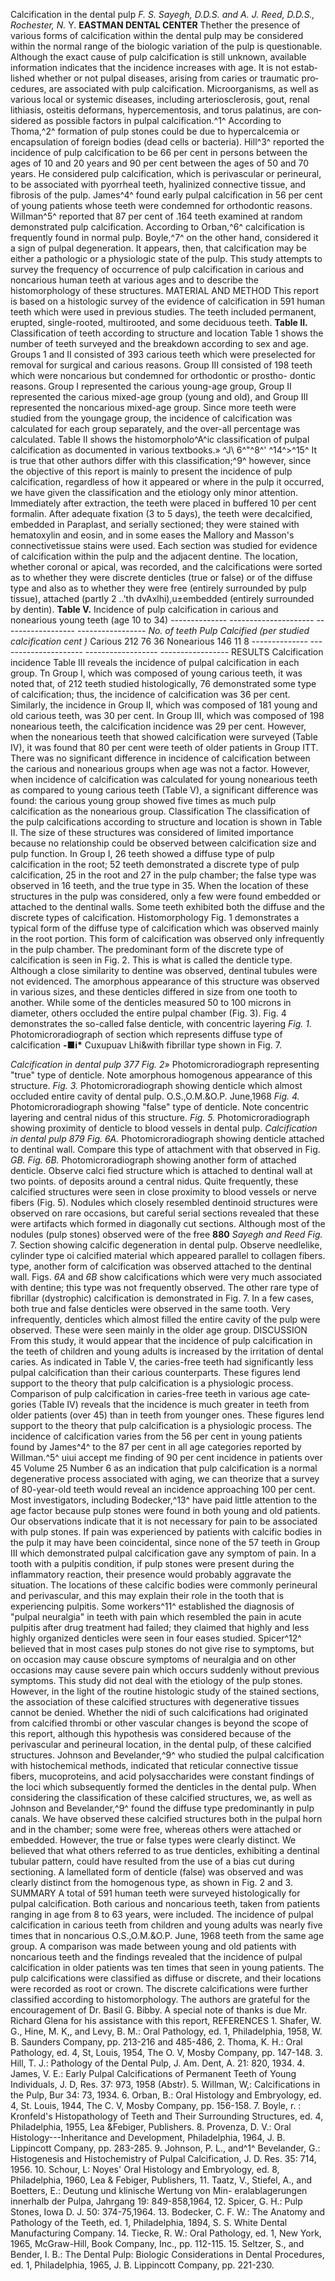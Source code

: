 Calcification in the dental pulp *F. S. Sayegh, D.D.S. and A. J. Reed, D.D.S., Rochester, N.* Y.
 **EASTMAN DENTAL CENTER**
Thether the presence of various forms of calcification within the dental pulp may be considered within the normal range of the biologic variation of the pulp is questionable.
Although the exact cause of pulp calcification is still unknown, available information indicates that the incidence increases with age.
It is not estab­lished whether or not pulpal diseases, arising from caries or traumatic pro­cedures, are associated with pulp calcification.
Microorganisms, as well as various local or systemic diseases, including arteriosclerosis, gout, renal lithiasis, osteitis deformans, hypercementosis, and torus palatinus, are con­sidered as possible factors in pulpal calcification.^1^ According to Thoma,^2^ formation of pulp stones could be due to hypercalcemia or encapsulation of foreign bodies (dead cells or bacteria).
Hill^3^ reported the incidence of pulp calcification to be 66 per cent in persons between the ages of 10 and 20 years and 90 per cent between the ages of 50 and 70 years. He considered pulp calcification, which is perivascular or perineural, to be associated with pyorrheal teeth, hyalinized connective tissue, and fibrosis of the pulp. James^4^ found early pulpal calcification in 56 per cent of young patients whose teeth were condemned for orthodontic reasons. Willman^5^ reported that 87 per cent of .164 teeth examined at random demon­strated pulp calcification.
According to Orban,^6^ calcification is frequently found in normal pulp.
Boyle,^7^ on the other hand, considered it a sign of pulpal degeneration. It appears, then, that calcification may be either a pathologic or a physiologic state of the pulp. This study attempts to survey the frequency of occurrence of pulp calcification in carious and noncarious human teeth at various ages and to describe the histomorphology of these structures.
MATERIAL AND METHOD
This report is based on a histologic survey of the evidence of calcification in 591 human teeth which were used in previous studies.
The teeth included permanent, erupted, single-rooted, multirooted, and some deciduous teeth.
 **Table II.** Classification of teeth according to structure and location
Table 1 shows the number of teeth surveyed and the breakdown according to sex and age. Groups 1 and II consisted of 393 carious teeth which were pre­selected for removal for surgical and carious reasons. Group III consisted of 198 teeth which were noncarious but condemned for orthodontic or prostho- dontic reasons.
Group I represented the carious young-age group, Group II represented the carious mixed-age group (young and old), and Group III represented the noncarious mixed-age group. Since more teeth were studied from the young­age group, the incidence of calcification was calculated for each group sep­arately, and the over-all percentage was calculated.
Table II shows the histomorpholo^A^ic classification of pulpal calcification as documented in various textbooks.» ^J\ 6^"^8^' ^14^\>^15^ It is true that other authors differ with this classification;^9^ however, since the objective of this report is mainly to present the incidence of pulp calcification, regardless of how it appeared or where in the pulp it occurred, we have given the classification and the etiology only minor attention.
Immediately after extraction, the teeth were placed in buffered 10 per cent formalin. After adequate fixation (3 to 5 days), the teeth were decalcified, embedded in Paraplast, and serially sectioned; they were stained with hema­toxylin and eosin, and in some eases the Mallory and
Masson's connective­tissue stains were used. Each section was studied for evidence of calcification within the pulp and the adjacent dentine. The location, whether coronal or apical, was recorded, and the calcifications were sorted as to whether they were discrete denticles (true or false) or of the diffuse type and also as to whether they were free (entirely surrounded by pulp tissue), attached (partly 2 ..'th dvAxlhi),u±embedded (entirely surrounded by dentin).
 **Table V.** Incidence of pulp calcification in carious and nonearious young teeth (age 10 to 34) -------------- --------------------- ------------------ ----------------- *No. of teeth *Pulp *Calcified (per studied* calcification* cent )* Carious 212 76 36 Nonearious 146 11 8 -------------- --------------------- ------------------ -----------------
RESULTS
Calcification incidence
Table III reveals the incidence of pulpal calcification in each group.
Tn Group I, which was composed of young carious teeth, it was noted that, of 212 teeth studied histologically, 76 demonstrated some type of calcification; thus, the incidence of calcification was 36 per cent.
Similarly, the incidence in Group II, which was composed of 181 young and old carious teeth, was 30 per cent. In Group III, which was composed of 198 nonearious teeth, the calcifi­cation incidence was 29 per cent.
However, when the nonearious teeth that showed calcification were surveyed (Table IV), it was found that 80 per cent were teeth of older patients in Group ITT. There was no significant difference in incidence of calcification between the carious and nonearious groups when age was not a factor. However, when incidence of calcification was calculated for young nonearious teeth as compared to young carious teeth (Table V), a significant difference was found: the carious young group showed five times as much pulp calcification as the nonearious group.
Classification
The classification of the pulp calcifications according to structure and lo­cation is shown in Table II. The size of these structures was considered of limited importance because no relationship could be observed between calci­fication size and pulp function. In Group I, 26 teeth showed a diffuse type of pulp calcification in the root; 52 teeth demonstrated a discrete type of pulp calcification, 25 in the root and 27 in the pulp chamber; the false type was observed in 16 teeth, and the true type in 35. When the location of these struc­tures in the pulp was considered, only a few were found embedded or attached to the dentinal walls. Some teeth exhibited both the diffuse and the discrete types of calcification.
Histomorphology
Fig. 1 demonstrates a typical form of the diffuse type of calcification which was observed mainly in the root portion. This form of calcification was observed only infrequently in the pulp chamber.
The predominant form of the discrete type of calcification is seen in
Fig. 2. This is what is called the denticle type. Although a close similarity to dentine was observed, dentinal tubules were not evidenced.
The amorphous appearance of this structure was observed in various sizes, and these denticles differed in size from one tooth to another.
While some of the denticles mea­sured 50 to 100 microns in diameter, others occluded the entire pulpal chamber (Fig. 3).
Fig. 4 demonstrates the so-called false denticle, with concentric layering *Fig. 1.* Photomicroradiograph of section which represents diffuse type of calcification **-■i\*** Cuxupuav Lhi&with fibrillar type shown in Fig. 7.

*Calcification in dental pulp 377* *Fig. 2»* Photomicroradiograph representing "true" type of denticle.
Note amorphous homog­enous appearance of this structure.
*Fig. 3.* Photomicroradiograph showing denticle which almost occluded entire cavity of dental pulp.
O.S.,O.M.&O.P.
June,1968 *Fig. 4.* Photomicroradiograph showing "false" type of denticle. Note concentric layering and central nidus of this structure.
*Fig. 5.* Photomicroradiograph showing proximity of denticle to blood vessels in dental pulp.
 *Calcification in dental pulp 879* *Fig. 6A.* Photomicroradiograph showing denticle attached to dentinal wall. Compare this type of attachment with that observed in Fig. *GB.* *Fig. 6B.* Photomicroradiograph showing another form of attached denticle. Observe calci­ fied structure which is attached to dentinal wall at two points.
of deposits around a central nidus. Quite frequently, these calcified structures were seen in close proximity to blood vessels or nerve fibers (Fig. 5).
Nodules which closely resembled dentinoid structures were observed on rare occasions, but careful serial sections revealed that these were artifacts which formed in diagonally cut sections.
Although most of the nodules (pulp stones) observed were of the free **880** *Sayegh and Reed* *Fig.* 7. Section showing calcific degeneration in dental pulp. Observe needlelike, cylinder type oi calcified material which appeared parallel to collagen fibers.
type, another form of calcification was observed attached to the dentinal wall. Figs. *6A* and *6B* show calcifications which were very much associated with dentine; this type was not frequently observed. The other rare type of fibrillar (dystrophic) calcification is demonstrated in Fig. 7.
In a few cases, both true and false denticles were observed in the same tooth. Very infrequently, denticles which almost filled the entire cavity of the pulp were observed. These were seen mainly in the older age group.
DISCUSSION
From this study, it would appear that the incidence of pulp calcification in the teeth of children and young adults is increased by the irritation of dental caries. As indicated in Table V, the caries-free teeth had significantly less pulpal calcification than their carious counterparts. These figures lend support to the theory that pulp calcification is a physiologic process.
Comparison of pulp calcification in caries-free teeth in various age cate­gories (Table IV) reveals that the incidence is much greater in teeth from older patients (over 45) than in teeth from younger ones.
These figures lend support to the theory that pulp calcification is a physiologic process.
The incidence of calcification varies from the 56 per cent in young pa­tients found by James^4^ to the 87 per cent in all age categories reported by Willman.^5^ uiui accept me finding of 90 per cent incidence in patients over 45
Volume 25 Number 6 as an indication that pulp calcification is a normal degenerative process asso­ciated with aging, we can theorize that a survey of 80-year-old teeth would reveal an incidence approaching 100 per cent.
Most investigators, including Bodecker,^13^ have paid little attention to the age factor because pulp stones were found in both young and old patients.
Our observations indicate that it is not necessary for pain to be asso­ciated with pulp stones. If pain was experienced by patients with calcific bodies in the pulp it may have been coincidental, since none of the 57 teeth in Group III which demonstrated pulpal calcification gave any symptom of pain. In a tooth with a pulpitis condition, if pulp stones were present during the inflammatory reaction, their presence would probably aggravate the situation. The locations of these calcific bodies were commonly perineural and perivas­cular, and this may explain their role in the tooth that is experiencing pul­pitis. Some workers^11^ established the diagnosis of \"pulpal neuralgia" in teeth with pain which resembled the pain in acute pulpitis after drug treatment had failed; they claimed that highly and less highly organized denticles were seen in four eases studied. Spicer^12^ believed that in most cases pulp stones do not give rise to symptoms, but on occasion may cause obscure symptoms of neuralgia and on other occasions may cause severe pain which occurs suddenly without previous symptoms.
This study did not deal with the etiology of the pulp stones. However, in the light of the routine histologic study of the stained sections, the association of these calcified structures with degenerative tissues cannot be denied. Whether the nidi of such calcifications had originated from calcified thrombi or other vascular changes is beyond the scope of this report, although this hypothesis was considered because of the perivascular and perineural location, in the dental pulp, of these calcified structures. Johnson and Bevelander,^9^ who studied the pulpal calcification with histochemical methods, indicated that reticular connective tissue fibers, mucoproteins, and acid polysaccharides were constant findings of the loci which subsequently formed the denticles in the dental pulp.
When considering the classification of these calcified structures, we, as well as Johnson and Bevelander,^9^ found the diffuse type predominantly in pulp canals. We have observed these calcified structures both in the pulpal horn and in the chamber; some were free, whereas others were attached or embedded. However, the true or false types were clearly distinct. We believed that what others referred to as true denticles, exhibiting a dentinal tubular pattern, could have resulted from the use of a bias cut during sectioning. A lamellated form of denticle (false) was observed and was clearly distinct from the homogenous type, as shown in Fig. 2 and 3.
SUMMARY
A total of 591 human teeth were surveyed histologically for pulpal calcifica­tion. Both carious and noncarious teeth, taken from patients ranging in age from 8 to 63 years, were included. The incidence of pulpal calcification in carious teeth from children and young adults was nearly five times that in noncarious
O.S.,O.M.&O.P.
June, 1968 teeth from the same age group. A comparison was made between young and old patients with noncarious teeth and the findings revealed that the incidence of pulpal calcification in older patients was ten times that seen in young patients.
The pulp calcifications were classified as diffuse or discrete, and their loca­tions were recorded as root or crown. The discrete calcifications were further classified according to histomorphology.
The authors are grateful for the encouragement of Dr. Basil G. Bibby. A special note of thanks is due Mr. Richard Glena for his assistance with this report,
REFERENCES 1. Shafer, W. G., Hine, M. K,, and Levy, B. M.: Oral Pathology, ed. 1, Philadelphia, 1958,
W. B. Saunders Company, pp. 213-216 and 485-486, 2. Thoma, K. H.: Oral Pathology, ed. 4, St, Louis, 1954, The O. V, Mosby Company, pp.
147-148.
3. Hill, T. J.: Pathology of the Dental Pulp, J. Am. Dent, A. 21: 820, 1934.
4. James, V. E.: Early Pulpal Calcifications of Permanent Teeth of Young Individuals, J.
D, Res. 37: 973, 1958 (Abstr).
5. Willman, W,: Calcifications in the Pulp, Bur 34: 73, 1934.
6. Orban, B.: Oral Histology and Embryology, ed. 4, St. Louis, 1944, The C. V, Mosby
Company, pp. 156-158.
7. Boyle, r. : Kronfeld\'s Histopathology of Teeth and Their Surrounding Structures, ed.
4, Philadelphia, 1955, Lea &Febiger, Publishers.
8. Provenza, D. V.: Oral Histology---Inheritance and Development, Philadelphia, 1964, J.
B. Lippincott Company, pp. 283-285.
9. Johnson, P. L., and^1^ Bevelander, G.: Histogenesis and Histochemistry of Pulpal Calci­fication, J. D. Res. 35: 714, 1956.
10. Schour, L: Noyes' Oral Histology and Embryology, ed. 8, Philadelphia, 1960, Lea & Febiger, Publishers, 11. Taatz, V., Stiefel, A., and Boetters, E.: Deutung und klinische Wertung von Min- eralablagerungen innerhalb der Pulpa, Jahrgang 19: 849-858,1964, 12. Spicer, G. H.: Pulp Stones, Iowa D. J. 50: 374-75,1964.
13. Bodecker, C. F. W.: The Anatomy and Pathology of the Teeth, ed. 1, Philadelphia, 1894, S. S. White Dental Manufacturing Company.
14. Tiecke, R. W.: Oral Pathology, ed. 1, New York, 1965, McGraw-Hill, Book Company, Inc., pp. 112-115.
15. Seltzer, S., and Bender, I. B.: The Dental Pulp: Biologic Considerations in Dental Procedures, ed. 1, Philadelphia, 1965, J. B. Lippincott Company, pp. 221-230.